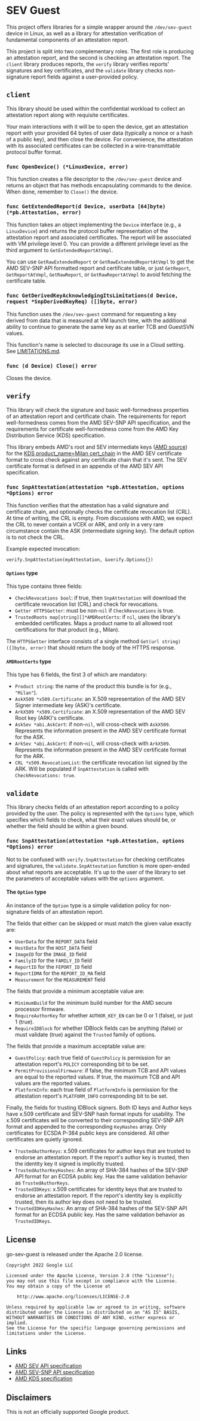 # SEV Guest

This project offers libraries for a simple wrapper around the `/dev/sev-guest`
device in Linux, as well as a library for attestation verification of
fundamental components of an attestation report.

This project is split into two complementary roles. The first role is producing
an attestation report, and the second is checking an attestation report.  The
`client` library produces reports, the `verify` library verifies reports'
signatures and key certificates, and the `validate` library checks non-signature
report fields against a user-provided policy.

## `client`

This library should be used within the confidential workload to collect an
attestation report along with requisite certificates.

Your main interactions with it will be to open the device, get an attestation
report with your provided 64 bytes of user data (typically a nonce or a hash of
a public key), and then close the device. For convenience, the attestation with
its associated certificates can be collected in a wire-transmittable protocol
buffer format.

### `func OpenDevice() (*LinuxDevice, error)`

This function creates a file descriptor to the `/dev/sev-guest` device and
returns an object that has methods encapsulating commands to the device. When
done, remember to `Close()` the device.

### `func GetExtendedReport(d Device, userData [64]byte) (*pb.Attestation, error)`

This function takes an object implementing the `Device` interface (e.g., a
`LinuxDevice`) and returns the protocol buffer representation of the attestation
report and associated certificates. The report will be associated with VM
privilege level 0. You can provide a different privilege level as the third
argument to `GetExtendedReportAtVmpl`.

You can use `GetRawExtendedReport` or `GetRawExtendedReportAtVmpl` to get the
AMD SEV-SNP API formatted report and certificate table, or just `GetReport`,
`GetReportAtVmpl`, `GetRawReport`, or `GetRawReportAtVmpl` to avoid fetching the
certificate table.

### `func GetDerivedKeyAcknowledgingItsLimitations(d Device, request *SnpDerivedKeyReq) ([]byte, error)`

This function uses the `/dev/sev-guest` command for requesting a key derived
from data that is measured at VM launch time, with the additional ability to
continue to generate the same key as at earlier TCB and GuestSVN values.

This function's name is selected to discourage its use in a Cloud setting. See
[LIMITATIONS.md](LIMITATIONS.md).

### `func (d Device) Close() error`

Closes the device.

## `verify`

This library will check the signature and basic well-formedness properties of an
attestation report and certificate chain. The requirements for report
well-formedness comes from the AMD SEV-SNP API specification, and the
requirements for certificate well-formedness come from the AMD Key Distribution
Service (KDS) specification.

This library embeds AMD's root and SEV intermediate keys
([AMD source](https://developer.amd.com/wp-content/resources/ask_ark_milan.cert))
for the
[KDS product_name=Milan cert_chain](https://kdsintf.amd.com/vcek/v1/Milan/cert_chain)
in the AMD SEV certificate format to cross check against any certificate chain
that it's sent. The SEV certificate format is defined in an appendix of the AMD
SEV API specification.

### `func SnpAttestation(attestation *spb.Attestation, options *Options) error`

This function verifies that the attestation has a valid signature and
certificate chain, and optionally checks the certificate revocation list (CRL).
At time of writing, the CRL is empty. From discussions with AMD, we expect the
CRL to never contain a VCEK or ARK, and only in a very rare circumstance contain
the ASK (intermediate signing key). The default option is to not check the CRL.

Example expected invocation:

```
verify.SnpAttestation(myAttestation, &verify.Options{})
```

#### `Options` type

This type contains three fields:

*   `CheckRevocations bool`: if true, then `SnpAttestation` will download the
    certificate revocation list (CRL) and check for revocations.
*   `Getter HTTPSGetter`: must be non-`nil` if `CheckRevocations` is true.
*   `TrustedRoots map[string][]*AMDRootCerts`: if `nil`, uses the library's embedded certificates.
     Maps a product name to all allowed root certifications for that product (e.g., Milan).

The `HTTPSGetter` interface consists of a single method `Get(url string)
([]byte, error)` that should return the body of the HTTPS response.


#### `AMDRootCerts` type

This type has 6 fields, the first 3 of which are mandatory:

*   `Product string`: the name of the product this bundle is for (e.g., `"Milan"`).
*   `AskX509 *x509.Certificate`: an X.509 representation of the AMD SEV Signer intermediate key (ASK)'s certificate.
*   `ArkX509 *x509.Certificate`: an X.509 representation of the AMD SEV Root key (ARK)'s certificate.
*   `AskSev *abi.AskCert`: if non-`nil`, will cross-check with
    `AskX509`. Represents the information present in the AMD SEV certificate
    format for the ASK.
*   `ArkSev *abi.AskCert`: if non-`nil`, will cross-check with
    `ArkX509`. Represents the information present in the AMD SEV certificate
    format for the ARK.
*   `CRL *x509.RevocationList`: the certificate revocation list signed by the ARK.
    Will be populated if `SnpAttestation` is called with `CheckRevocations: true`.

## `validate`

This library checks fields of an attestation report according to a policy
provided by the user.  The policy is represented with the `Options` type, which
specifies which fields to check, what their exact values should be, or whether
the field should be within a given bound.

### `func SnpAttestation(attestation *spb.Attestation, options *Options) error`

Not to be confused with `verify.SnpAttestation` for checking certificates and
signatures, the `validate.SnpAttestation` function is more open-ended about what
reports are acceptable. It's up to the user of the library to set the parameters
of acceptable values with the `options` argument.

#### The `Option` type

An instance of the `Option` type is a simple validation policy for non-signature
fields of an attestation report.

The fields that either can be skipped or must match the given value exactly are:

*   `UserData` for the `REPORT_DATA` field
*   `HostData` for the `HOST_DATA` field
*   `ImageID` for the `IMAGE_ID` field
*   `FamilyID` for the `FAMILY_ID` field
*   `ReportID` for the `FEPORT_ID` field
*   `ReportIDMA` for the `REPORT_ID_MA` field
*   `Measurement` for the `MEASUREMENT` field

The fields that provide a minimum acceptable value are:

*   `MinimumBuild` for the minimum build number for the AMD secure processor
    firmware.
*   `RequireAuthorKey` for whether `AUTHOR_KEY_EN` can be 0 or 1 (false), or
    just 1 (true).
*   `RequireIDBlock` for whether IDBlock fields can be anything (false) or must
    validate (true) against the `Trusted` family of options.

The fields that provide a maximum acceptable value are:

*   `GuestPolicy`: each true field of `GuestPolicy` is permission for an
    attestation report's `POLICY` corresponding bit to be set.
*   `PermitProvisionalFirmware`: if false, the minimum TCB and API values are
    equal to the reported values. If true, the maximum TCB and API values are
    the reported values.
*   `PlatformInfo`: each true field of `PlatformInfo` is permission for the
    attestation report's `PLATFORM_INFO` corresponding bit to be set.

Finally, the fields for trusting IDBlock signers. Both ID keys and Author keys
have x.509 certificate and SEV-SNP hash format inputs for usability. The x.509
certificates will be converted to their corresponding SEV-SNP API format and
appended to the corresponding `KeyHashes` array. Only certificates for ECSDA
P-384 public keys are considered. All other certificates are quietly ignored.

*   `TrustedAuthorKeys`: x.509 certificates for author keys that are trusted to
    endorse an attestation report. If the report's author key is trusted, then
    the identity key it signed is implicitly trusted.
*   `TrustedAuthorKeyHashes`: An array of SHA-384 hashes of the SEV-SNP API
    format for an ECDSA public key. Has the same validation behavior as
    `TrustedAuthorKeys`.
*   `TrustedIDKeys`: x.509 certificates for identity keys that are trusted to
    endorse an attestation report. If the report's identity key is explicitly
    trusted, then its author key does not need to be trusted.
*   `TrustedIDKeyHashes`: An array of SHA-384 hashes of the SEV-SNP API format
    for an ECDSA public key. Has the same validation behavior as
    `TrustedIDKeys`.

## License

go-sev-guest is released under the Apache 2.0 license.

```
Copyright 2022 Google LLC

Licensed under the Apache License, Version 2.0 (the "License");
you may not use this file except in compliance with the License.
You may obtain a copy of the License at

    http://www.apache.org/licenses/LICENSE-2.0

Unless required by applicable law or agreed to in writing, software
distributed under the License is distributed on an "AS IS" BASIS,
WITHOUT WARRANTIES OR CONDITIONS OF ANY KIND, either express or implied.
See the License for the specific language governing permissions and
limitations under the License.
```

## Links

*   [AMD SEV API specification](https://www.amd.com/system/files/TechDocs/55766_SEV-KM_API_Specification.pdf)
*   [AMD SEV-SNP API specification](https://www.amd.com/system/files/TechDocs/56860.pdf)
*   [AMD KDS specification](https://www.amd.com/system/files/TechDocs/57230.pdf)

## Disclaimers

This is not an officially supported Google product.
